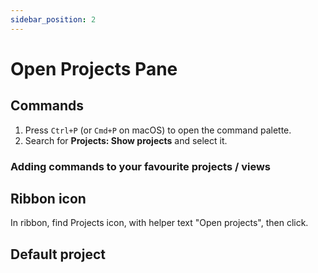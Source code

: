 ```yaml
---
sidebar_position: 2
---
```


# Open Projects Pane

## Commands

1. Press `Ctrl+P` (or `Cmd+P` on macOS) to open the command palette.
2. Search for **Projects: Show projects** and select it.
### Adding commands to your favourite projects / views
## Ribbon icon

In ribbon, find Projects icon, with helper text "Open projects", then click.

## Default project

